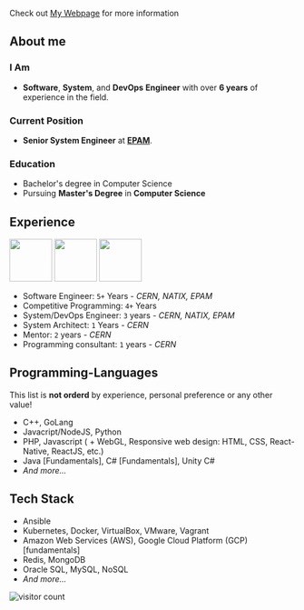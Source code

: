 
Check out [My Webpage](https://levankhelo.com) for more information


## About me
### I Am
- **Software**, **System**, and **DevOps** **Engineer** with over **6 years** of experience in the field.   
### Current Position
- **Senior System Engineer** at [**EPAM**](https://www.epam.com/).
### Education
- Bachelor's degree in Computer Science
- Pursuing **Master's Degree** in **Computer Science**

## Experience
<a href="https://www.cern.ch"> <img display="inline-block" height="75px"  src="https://logos-world.net/wp-content/uploads/2020/12/CERN-Logo.png"/></a> <a href="https://www.natix.io"><img display="inline-block" height="75px"  src="https://pnptc-media.s3.amazonaws.com/images/NATIX.max-500x500.png"/></a> <a href="https://www.epam.com"><img display="inline-block" height="75px"  src="https://logos-download.com/wp-content/uploads/2019/06/Epam_Systems_Logo.png"/></a>
- Software Engineer: `5+` Years - *CERN, NATIX, EPAM*
- Competitive Programming: `4+` Years
- System/DevOps Engineer: `3` years - *CERN, NATIX, EPAM*
- System Architect: `1` Years - *CERN*
- Mentor: `2` years - *CERN*
- Programming consultant: `1` years - *CERN*

## Programming-Languages

This list is __not orderd__ by experience, personal preference or any other value!
- C++, GoLang
- Javacript/NodeJS, Python
- PHP, Javascript ( + WebGL, Responsive web design: HTML, CSS, React-Native, ReactJS, etc.)
- Java [Fundamentals], C# [Fundamentals], Unity C#
- *And more...*

## Tech Stack
- Ansible
- Kubernetes, Docker, VirtualBox, VMware, Vagrant
- Amazon Web Services (AWS), Google Cloud Platform (GCP) [fundamentals]
- Redis, MongoDB
- Oracle SQL, MySQL, NoSQL
- *And more...*

  

![visitor count](https://profile-counter.glitch.me/levankhelo/count.svg)

